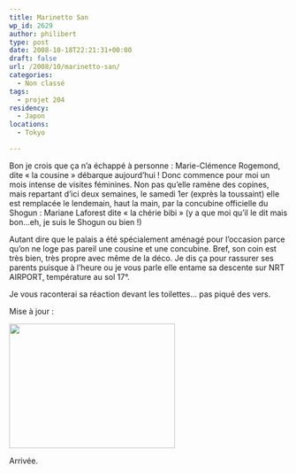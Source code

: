 ```yaml
---
title: Marinetto San
wp_id: 2629
author: philibert
type: post
date: 2008-10-18T22:21:31+00:00
draft: false
url: /2008/10/marinetto-san/
categories:
  - Non classé
tags:
  - projet 204
residency:
  - Japon
locations:
  - Tokyo

---
```

Bon je crois que ça n&rsquo;a échappé à personne : Marie-Clémence Rogemond, dite « la cousine » débarque aujourd&rsquo;hui ! Donc commence pour moi un mois intense de visites féminines. Non pas qu&rsquo;elle ramène des copines, mais repartant d&rsquo;ici deux semaines, le samedi 1er (exprès la toussaint) elle est remplacée le lendemain, haut la main, par la concubine officielle du Shogun : Mariane Laforest dite « la chérie bibi » (y a que moi qu&rsquo;il le dit mais bon&#8230;eh, je suis le Shogun ou bien !)

Autant dire que le palais a été spécialement aménagé pour l&rsquo;occasion parce qu&rsquo;on ne loge pas pareil une cousine et une concubine. Bref, son coin est très bien, très propre avec même de la déco. Je dis ça pour rassurer ses parents puisque à l&rsquo;heure ou je vous parle elle entame sa descente sur NRT AIRPORT, température au sol 17°.

Je vous raconterai sa réaction devant les toilettes&#8230; pas piqué des vers.

Mise à jour : 

<div id="attachment_430" class="wp-caption aligncenter" style="max-width: 300px">
  <a href="{{< aws >}}/uploads/img_3358.jpg"><img class="size-medium wp-image-430" title="img_3358" src="{{< aws >}}/uploads/img_3358.jpg" alt="" width="300" height="225" /></a>
  
  <p class="wp-caption-text">
    Arrivée.
  </p>
</div>

<p style="text-align: center;">
   
</p>